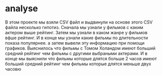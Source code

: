 # analyse
В этом проекте мы взяли CSV файл и выдвинули на основе этого CSV файла несколько гипотиз. Сначала мы узнали у фильмов с каким актером выше рейтинг. Затем мы узнали в каком жанре у фильмов вфше рейтинг. И в конце мы узнали какие фильмы по длительности показа популярнее. а затем вывели эту  информацию при помощи графиков. Выяснилось что фильмы с  Томом Холандом имеют больший средний рейтинг чем фильмы с другими выбраными актерами. И в конце мы выяснили что  фильмы которые длятся больше 2 часов имеют больший средний рейтинг чем фильмы которые длятся меньше двух часовю
